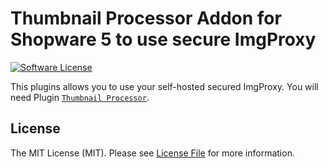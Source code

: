 # Thumbnail Processor Addon for Shopware 5 to use secure ImgProxy

[![Software License](https://img.shields.io/badge/license-MIT-brightgreen.svg?style=flat-square)](LICENSE.md)

This plugins allows you to use your self-hosted secured ImgProxy. You will need Plugin [`Thumbnail Processor`](https://github.com/FriendsOfShopware/FroshThumbnailProcessor).

## License

The MIT License (MIT). Please see [License File](LICENSE) for more information.